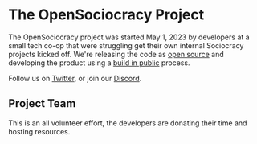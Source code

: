 <script setup>
import { VPTeamMembers } from 'vitepress/theme'

const members = [
  {
    avatar: 'https://handbook.opensociocracy.org/team/brian.jpg',
    name: 'Brian Winkers',
    title: 'Founding Member',
    links: [
      { icon: 'github', link: 'https://github.com/bwinkers' },
      { icon: 'linkedin', link: 'https://www.linkedin.com/in/bwinkers/' }
    ]
  },
  {
    avatar: 'https://handbook.opensociocracy.org/team/will.png',
    name: 'Will Stedden',
    title: 'Founding Member',
    links: [
      { icon: 'github', link: 'https://github.com/OpenSociocracy/' },
      { icon: 'website', link: 'https://will.stedden.org' }
    ]
  },
]
</script>

# The OpenSociocracy Project

The OpenSociocracy project was started May 1, 2023 by developers at a small tech co-op that were struggling get their own internal Sociocracy projects kicked off. We're releasing the code as [open source](/about-us/why-use-open-source/) and developing the product using a [build in public](/about-us/why-build-in-public/) process.

Follow us on [Twitter](https://twitter.com/OpenSociocracy), or join our [Discord](https://discord.gg/pawVfw43).

## Project Team

This is an all volunteer effort, the developers are donating their time and hosting resources.

<VPTeamMembers size="small" :members="members" />




